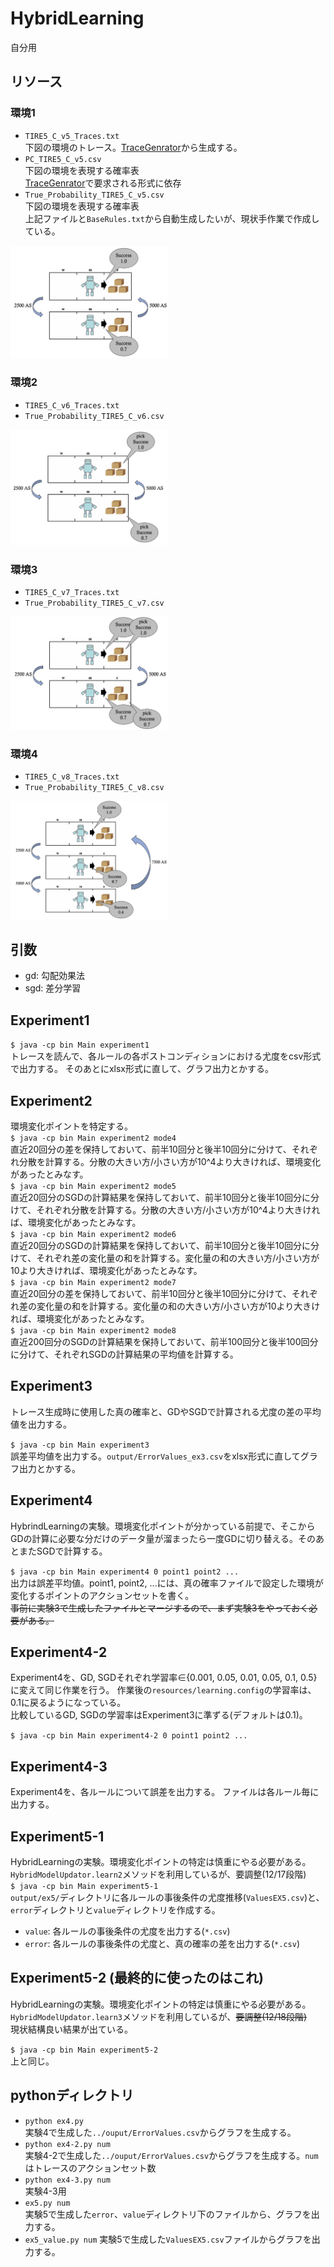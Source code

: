 # HybridLearning

自分用

## リソース
### 環境1

- `TIRE5_C_v5_Traces.txt` <br>
下図の環境のトレース。[TraceGenrator](https://github.com/iidachihiro/TraceGenerator)から生成する。
- `PC_TIRE5_C_v5.csv` <br>
下図の環境を表現する確率表 <br>
[TraceGenrator](https://github.com/iidachihiro/TraceGenerator)で要求される形式に依存
- `True_Probability_TIRE5_C_v5.csv` <br>
下図の環境を表現する確率表 <br>
上記ファイルと`BaseRules.txt`から自動生成したいが、現状手作業で作成している。<br>
<img src="/resources/images/Environment_v5.png" width="50%">

### 環境2
- `TIRE5_C_v6_Traces.txt` <br>
- `True_Probability_TIRE5_C_v6.csv` <br>
<img src="/resources/images/Environment_v6.png" width="50%">

### 環境3
- `TIRE5_C_v7_Traces.txt` <br>
- `True_Probability_TIRE5_C_v7.csv` <br>
<img src="/resources/images/Environment_v7.png" width="50%">

### 環境4
- `TIRE5_C_v8_Traces.txt` <br>
- `True_Probability_TIRE5_C_v8.csv` <br>
<img src="/resources/images/Environment_v8.png" width="50%">

## 引数
- gd: 勾配効果法
- sgd: 差分学習

## Experiment1
`$ java -cp bin Main experiment1` <br>
トレースを読んで、各ルールの各ポストコンディションにおける尤度をcsv形式で出力する。
そのあとにxlsx形式に直して、グラフ出力とかする。

## Experiment2
環境変化ポイントを特定する。 <br>
`$ java -cp bin Main experiment2 mode4` <br>
直近20回分の差を保持しておいて、前半10回分と後半10回分に分けて、それぞれ分散を計算する。分散の大きい方/小さい方が10^4より大きければ、環境変化があったとみなす。 <br>
`$ java -cp bin Main experiment2 mode5` <br>
直近20回分のSGDの計算結果を保持しておいて、前半10回分と後半10回分に分けて、それぞれ分散を計算する。分散の大きい方/小さい方が10^4より大きければ、環境変化があったとみなす。<br>
`$ java -cp bin Main experiment2 mode6` <br>
直近20回分のSGDの計算結果を保持しておいて、前半10回分と後半10回分に分けて、それぞれ差の変化量の和を計算する。変化量の和の大きい方/小さい方が10より大きければ、環境変化があったとみなす。 <br>
`$ java -cp bin Main experiment2 mode7` <br>
直近20回分の差を保持しておいて、前半10回分と後半10回分に分けて、それぞれ差の変化量の和を計算する。変化量の和の大きい方/小さい方が10より大きければ、環境変化があったとみなす。 <br>
`$ java -cp bin Main experiment2 mode8` <br>
直近200回分のSGDの計算結果を保持しておいて、前半100回分と後半100回分に分けて、それぞれSGDの計算結果の平均値を計算する。

## Experiment3
トレース生成時に使用した真の確率と、GDやSGDで計算される尤度の差の平均値を出力する。

`$ java -cp bin Main experiment3` <br>
誤差平均値を出力する。`output/ErrorValues_ex3.csv`をxlsx形式に直してグラフ出力とかする。

## Experiment4
HybrindLearningの実験。環境変化ポイントが分かっている前提で、そこからGDの計算に必要な分だけのデータ量が溜まったら一度GDに切り替える。そのあとまたSGDで計算する。 <br>

`$ java -cp bin Main experiment4 0 point1 point2 ...` <br>
出力は誤差平均値。point1, point2, ...には、真の確率ファイルで設定した環境が変化するポイントのアクションセットを書く。 <br>
~~事前に実験3で生成したファイルとマージするので、まず実験3をやっておく必要がある。~~

## Experiment4-2
Experiment4を、GD, SGDそれぞれ学習率∈{0.001, 0.05, 0.01, 0.05, 0.1, 0.5}に変えて同じ作業を行う。
作業後の`resources/learning.config`の学習率は、0.1に戻るようになっている。 <br>
比較しているGD, SGDの学習率はExperiment3に準ずる(デフォルトは0.1)。

`$ java -cp bin Main experiment4-2 0 point1 point2 ...`

## Experiment4-3
Experiment4を、各ルールについて誤差を出力する。
ファイルは各ルール毎に出力する。

## Experiment5-1
HybridLearningの実験。環境変化ポイントの特定は慎重にやる必要がある。 <br>
`HybridModelUpdator.learn2`メソッドを利用しているが、要調整(12/17段階) <br>
`$ java -cp bin Main experiment5-1` <br>
`output/ex5/`ディレクトリに各ルールの事後条件の尤度推移(`ValuesEX5.csv`)と、`error`ディレクトリと`value`ディレクトリを作成する。
  - `value`: 各ルールの事後条件の尤度を出力する(`*.csv`)
  - `error`: 各ルールの事後条件の尤度と、真の確率の差を出力する(`*.csv`)

## Experiment5-2 (最終的に使ったのはこれ)
HybridLearningの実験。環境変化ポイントの特定は慎重にやる必要がある。 <br>
`HybridModelUpdator.learn3`メソッドを利用しているが、~~要調整(12/18段階)~~ <br>
現状結構良い結果が出ている。 <br>

`$ java -cp bin Main experiment5-2` <br>
上と同じ。

## pythonディレクトリ
- `python ex4.py` <br>
実験4で生成した`../ouput/ErrorValues.csv`からグラフを生成する。
- `python ex4-2.py num` <br>
実験4-2で生成した`../ouput/ErrorValues.csv`からグラフを生成する。`num`
はトレースのアクションセット数
- `python ex4-3.py num` <br>
実験4-3用
- `ex5.py num` <br>
実験5で生成した`error`、`value`ディレクトリ下のファイルから、グラフを出力する。
- `ex5_value.py num`
実験5で生成した`ValuesEX5.csv`ファイルからグラフを出力する。
